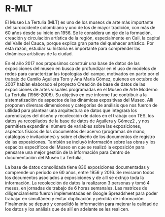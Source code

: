 
# R-MLT

<!-- badges: start -->
<!-- badges: end -->

El Museo La Tertulia (MLT) es uno de los museos de arte más importante
del suroccidente colombiano y uno de los de mayor tradición, con más de
60 años desde su inicio en 1956. Se le considera un eje de la formación,
creación y circulación artística de la región, especialmente en Cali, la
capital del Valle del Cauca, porque explica gran parte del quehacer artístico. Por esta razón, estudiar su historia es importante para comprender
las dinámicas artísticas de la ciudad.

En el año 2017 nos propusimos
construir una base de datos de las exposiciones del museo en busca de
profundizar en el uso de modelos de redes para caracterizar las topologías del campo, motivados en parte por el trabajo de Camilo Aguilera
Toro y Ana María Gómez, quienes en octubre de 2007 habían elaborado el
proyecto Creación de base de datos de las exposiciones de artes visuales
programadas en el Museo de Arte Moderno La Tertulia (1956-2006). Su
objetivo en ese informe fue contribuir a la sistematización de aspectos
de las dinámicas expositivas del Museo. Allí proponen diversas dimensiones y categorías de análisis que nos fueron de utilidad para plantear
una arquitectura de datos que integrara los aprendizajes del diseño y
recolección de datos en el trabajo con TES, los datos ya recopilados de la
base de datos de Aguilera y Gómez2
, y nos permitiera expandir el número
de variables sobre las exposiciones, aspectos físicos de los documentos del acervo (programas de mano, catálogos e invitaciones) y sobre
el diseño de los documentos de registro de las exposiciones. También
se incluyó información sobre las obras y los espacios específicos del
Museo en que se realizó la exposición para pensarse una mejor gestión
de la información para Centro de documentación del Museo La Tertulia,

La base de datos consolidada tiene 830 exposiciones documentadas y comprende un período de 60 años, entre 1956 y 2016. Se
revisaron todos los documentos asociados a exposiciones y de allí se
extrajo toda la información. La recolección de datos la realizaron 3 personas y tomó 4 meses, en jornadas de trabajo de 6 horas semanales.
Las matrices de diligenciamiento fueron implementadas en Google
Spreadsheet para poder trabajar en simultáneo y evitar duplicación
y pérdida de información. Finalmente se depuró y consolidó la información para mejorar la calidad de los datos y los análisis que de allí en adelante se les realicen.



